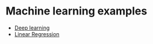# Machine learning examples

* [Deep learning](Deep%20learning)
* [Linear Regression](Linear%20Regression)
